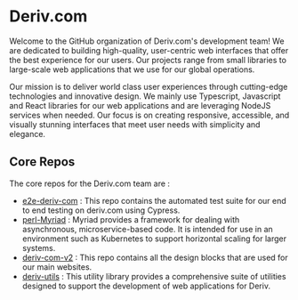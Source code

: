 # Deriv.com

Welcome to the GitHub organization of Deriv.com's development team! We are dedicated to building high-quality, user-centric web interfaces that offer the best experience for our users. Our projects range from small libraries to large-scale web applications that we use for our global operations.

Our mission is to deliver world class user experiences through cutting-edge technologies and innovative design. We mainly use Typescript, Javascript and React libraries for our web applications and are leveraging NodeJS services when needed. Our focus is on creating responsive, accessible, and visually stunning interfaces that meet user needs with simplicity and elegance.

## Core Repos
The core repos for the Deriv.com team are :
- [e2e-deriv-com](https://github.com/deriv-com/e2e-deriv-com) : This repo contains the automated test suite for our end to end testing on deriv.com using Cypress.
- [perl-Myriad](https://github.com/deriv-com/perl-Myriad) : Myriad provides a framework for dealing with asynchronous, microservice-based code. It is intended for use in an environment such as Kubernetes to support horizontal scaling for larger systems.
- [deriv-com-v2](https://github.com/deriv-com/deriv-com-v2) : This repo contains all the design blocks that are used for our main websites.
- [deriv-utils](https://github.com/deriv-com/deriv-utils) : This utility library provides a comprehensive suite of utilities designed to support the development of web applications for Deriv.
